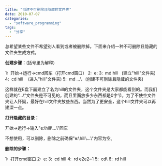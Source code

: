 ```yaml
---
title: "创建不可删除且隐藏的文件夹"
date: 2010-07-07
categories: 
  - "software_programming"
tags: 
  - "分享"
---
```


总希望某些文件不希望别人看到或者被删除掉，下面来介绍一种不可删除且隐藏的文件夹生成方式。

**创建步骤**：(括号里为解释)

1:  开始→运行→cmd回车（打开cmd窗口） 2:  e: 3:  md hill   (建立"hill"文件夹) 4:  cd hill    (进入"hill"文件夹) 5:  md ...\\   (创建不可删除且隐藏的文件夹)

这样就在E盘下面建立了名为hill的文件夹，这个文件夹是大家都能看到的。而我们创建的“...\\”文件夹是不可见的，而且里面放多少东西都是0字节。为了不使空文件夹让人怀疑，最好在hill文件夹放些东西。当然为了更安全，这个hill文件夹可以再建深一点。

**打开隐藏的目录：**

开始->运行->输入"e:\\hill\\...\\"回车

不想使用，可以删除，删除之前确保"e:\\hill\\...\\"内容为空。

**删除的步骤：**

1:  打开cmd窗口 2:  e: 3:  cd hill 4:  rd e2e2~1 5:  cd\\ 6:  rd hill
